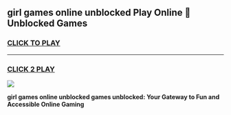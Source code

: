 
## girl games online unblocked Play Online 👋 Unblocked Games
<h3>
<a href="https://premium.freeplayer.one?title=girl_games_online_unblocked&ref=19F">CLICK TO PLAY</a></h3>
<hr>

<h3>
<a href="https://premium.freeplayer.one?title=girl_games_online_unblocked&ref=19F">CLICK 2 PLAY</a>
  
</h3>

<a href="https://premium.freeplayer.one?title=girl_games_online_unblocked&ref=19F"><img src="https://clearcache.store/games.png"></a>


**girl games online unblocked games unblocked: Your Gateway to Fun and Accessible Online Gaming**
